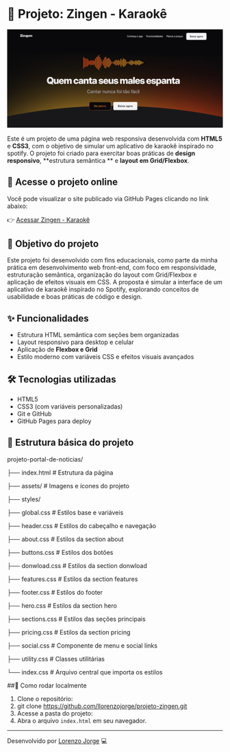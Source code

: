 # 📰 Projeto: Zingen - Karaokê

![Visual do projeto TECH NEWS](assets/preview-zingen.png)

Este é um projeto de uma página web responsiva desenvolvida com **HTML5** e **CSS3**, com o objetivo de simular um aplicativo de karaokê inspirado no spotify. O projeto foi criado para exercitar boas práticas de **design responsivo**, **estrutura semântica ** e **layout em Grid/Flexbox**.

## 🔗 Acesse o projeto online
Você pode visualizar o site publicado via GitHub Pages clicando no link abaixo:

👉 [Acessar Zingen - Karaokê](https://llorenzojorge.github.io/projeto-zingen)

## 📌 Objetivo do projeto
Este projeto foi desenvolvido com fins educacionais, como parte da minha prática em desenvolvimento web front-end, com foco em responsividade, estruturação semântica, organização do layout com Grid/Flexbox e aplicação de efeitos visuais em CSS.
A proposta é simular a interface de um aplicativo de karaokê inspirado no Spotify, explorando conceitos de usabilidade e boas práticas de código e design.

## ✨ Funcionalidades
- Estrutura HTML semântica com seções bem organizadas
- Layout responsivo para desktop e celular
- Aplicação de **Flexbox e Grid**
- Estilo moderno com variáveis CSS e efeitos visuais avançados

## 🛠️ Tecnologias utilizadas
- HTML5
- CSS3 (com variáveis personalizadas)
- Git e GitHub
- GitHub Pages para deploy

## 📁 Estrutura básica do projeto
projeto-portal-de-noticias/

├── index.html # Estrutura da página

├── assets/ # Imagens e ícones do projeto

├── styles/

  ├── global.css # Estilos base e variáveis

  ├── header.css # Estilos do cabeçalho e navegação

  ├── about.css # Estilos da section about

  ├── buttons.css # Estilos dos botões

  ├── donwload.css # Estilos da section donwload

  ├── features.css # Estilos da section features

  ├── footer.css # Estilos do footer

  ├── hero.css # Estilos da section hero

  ├── sections.css # Estilos das seções principais

  ├── pricing.css # Estilos da section pricing

  ├── social.css # Componente de menu e social links

  ├── utility.css # Classes utilitárias

  └── index.css # Arquivo central que importa os estilos



##🚀 Como rodar localmente

1. Clone o repositório:
2. git clone https://github.com/llorenzojorge/projeto-zingen.git
3. Acesse a pasta do projeto:
4. Abra o arquivo `index.html` em seu navegador.

---

Desenvolvido por [Lorenzo Jorge](https://github.com/llorenzojorge) 💻
